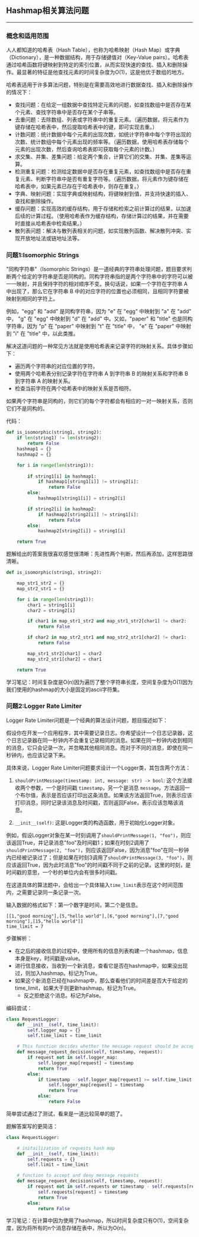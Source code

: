 ## Hashmap相关算法问题

---
### 概念和适用范围

人人都知道的哈希表（Hash Table），也称为哈希映射（Hash Map）或字典（Dictionary），是一种数据结构，用于存储键值对（Key-Value pairs）。哈希表通过哈希函数将键映射到特定的索引位置，从而实现快速的查找、插入和删除操作。最显著的特征是他查找元素的时间复杂度为O(1)，这是他优于数组的地方。

哈希表适用于许多算法问题，特别是在需要高效地进行数据查找、插入和删除操作的情况下：

- 查找问题：在给定一组数据中查找特定元素的问题，如查找数组中是否存在某个元素、查找字符串中是否存在某个子串等。
- 去重问题：去除数组、列表或字符串中的重复元素。（遍历数据，将元素作为键存储在哈希表中，然后提取哈希表中的键，即可实现去重。）
- 计数问题：统计数据中每个元素的出现次数，如统计字符串中每个字符出现的次数、统计数组中每个元素出现的频率等。（遍历数据，使用哈希表存储每个元素的出现次数，然后查询哈希表即可获取每个元素的计数。）
- 求交集、并集、差集问题：给定两个集合，计算它们的交集、并集、差集等运算。
- 检测重复问题：检测给定数据中是否存在重复元素，如查找数组中是否存在重复元素、判断字符串中是否有重复字符等。（遍历数据，将元素作为键存储在哈希表中，如果元素已存在于哈希表中，则存在重复。）
- 字典、映射问题：实现字典或映射结构，将键映射到值，并支持快速的插入、查找和删除操作。
- 缓存问题：实现高效的缓存结构，用于存储和检索之前计算过的结果，以加速后续的计算过程。（使用哈希表作为缓存结构，存储计算过的结果，并在需要时直接从哈希表中检索结果。）
- 散列表问题：解决与散列表相关的问题，如实现散列函数、解决散列冲突、实现开放地址法或链地址法等。

### 问题1:Isomorphic Strings

"同构字符串"（Isomorphic Strings）是一道经典的字符串处理问题，题目要求判断两个给定的字符串是否是同构的。同构字符串指的是两个字符串中的字符可以被一一映射，并且保持字符的相对顺序不变。换句话说，如果一个字符在字符串 A 中出现了，那么它在字符串 B 中的对应字符的位置也必须相同，且相同字符要被映射到相同的字符上。

例如，"egg" 和 "add" 是同构字符串，因为 "e" 在 "egg" 中映射到 "a" 在 "add" 中， "g" 在 "egg" 中映射到 "d" 在 "add" 中。又如，"paper" 和 "title" 也是同构字符串，因为 "p" 在 "paper" 中映射到 "t" 在 "title" 中， "e" 在 "paper" 中映射到 "i" 在 "title" 中，以此类推。

解决这道问题的一种常见方法就是使用哈希表来记录字符的映射关系。具体步骤如下：

- 遍历两个字符串的对应位置的字符。
- 使用两个哈希表分别记录字符在字符串 A 到字符串 B 的映射关系和字符串 B 到字符串 A 的映射关系。
- 检查当前字符在两个哈希表中的映射关系是否相符。

如果两个字符串是同构的，则它们的每个字符都会有相应的一对一映射关系，否则它们不是同构的。

代码：

```python
def is_isomorphic(string1, string2):
    if len(string1) != len(string2):
        return False
    hashmap1 = {}
    hashmap2 = {}

    for i in range(len(string1)):
        
        if string1[i] in hashmap1:
            if hashmap1[string1[i]] != string2[i]:
                return False
        else:
            hashmap1[string1[i]] = string2[i]

        if string2[i] in hashmap2:
            if hashmap2[string2[i]] != string1[i]:
                return False
        else:
            hashmap2[string2[i]] = string1[i]

    return True
```

题解给出的答案我很喜欢感觉很清晰：先进性两个判断，然后再添加，这样思路很清晰。

```python
def is_isomorphic(string1, string2):

    map_str1_str2 = {}
    map_str2_str1 = {}

    for i in range(len(string1)):
        char1 = string1[i]
        char2 = string2[i]

        if char1 in map_str1_str2 and map_str1_str2[char1] != char2:
            return False

        if char2 in map_str2_str1 and map_str2_str1[char2] != char1:
            return False

        map_str1_str2[char1] = char2
        map_str2_str1[char2] = char1

    return True
```

学习笔记：时间复杂度是O(n)因为遍历了整个字符串长度，空间复杂度为O(1)因为我们使用的hashmap的大小是固定的ascii字符集。

### 问题2:Logger Rate Limiter

Logger Rate Limiter问题是一个经典的算法设计问题，题目描述如下：

假设你在开发一个应用程序，其中需要记录日志。你希望设计一个日志记录器，这个日志记录器在同一秒钟内不会重复记录相同的消息。如果在同一秒钟内收到相同的消息，它只会记录一次，并忽略其他相同消息。而对于不同的消息，即使在同一秒钟内，也应该记录下来。

具体来说，Logger Rate Limiter问题要求设计一个Logger类，其包含两个方法：

1. `shouldPrintMessage(timestamp: int, message: str) -> bool`: 这个方法接收两个参数，一个是时间戳 `timestamp`，另一个是消息 `message`。方法返回一个布尔值，表示是否应该打印出这条消息。如果该方法返回True，则表示应该打印消息，同时记录该消息及时间戳，否则返回False，表示应该忽略该消息。

2. `__init__(self)`: 这是Logger类的构造函数，用于初始化Logger对象。

例如，假设Logger对象在某一时刻调用了`shouldPrintMessage(1, "foo")`，则应该返回True，并记录消息"foo"及时间戳1；如果在时刻2调用了`shouldPrintMessage(2, "foo")`，则应该返回False，因为消息"foo"在同一秒钟内已经被记录过了；但是如果在时刻3调用了`shouldPrintMessage(3, "foo")`，则应该返回True，因为此时消息"foo"的时间戳不同于之前的记录。这里的时刻，是时间戳的意思，一个秒的单位内会有很多时间戳。

在这道具体的算法题中，会给出一个具体输入`time_limit`表示在这个时间范围内，之需要记录同一条记录一次。

输入数据的格式如下：第一个数字是时间，第二个是信息。

```
[[1,"good morning"],[5,"hello world"],[6,"good morning"],[7,"good morning"],[15,"hello world"]]
time_limit = 7
```

步骤解析：

- 在之后的接收信息的过程中，使用所有的信息列表构建一个hashmap，信息本身是key，时间戳是value。
- 进行信息接收，当收到一个新消息，查看它是否在hashmap中，如果没出现过，则加入hashmap。标记为True。
- 如果这个新消息已经在hashmap中，那么查看他们的时间差是否大于给定的time_limit，如果大于则更新hashmap。标记为True。
  - 反之拒绝这个消息。标记为False。

编码尝试：

```python
class RequestLogger:
    def __init__(self, time_limit):
        self.logger_map = {}
        self.time_limit = time_limit

    # This function decides whether the message request should be accepted or rejected
    def message_request_decision(self, timestamp, request):
        if request not in self.logger_map:
            self.logger_map[request] = timestamp
            return True
        else:
            if timestamp - self.logger_map[request] >= self.time_limit:
                self.logger_map[request] = timestamp
                return True
            else:
                return False
```
简单尝试通过了测试，看来是一道比较简单的题了。

题解答案写的更简洁：

```python
class RequestLogger:

    # initailization of requests hash map
    def __init__(self, time_limit):
        self.requests = {}
        self.limit = time_limit

    # function to accept and deny message requests
    def message_request_decision(self, timestamp, request):
        if request not in self.requests or timestamp - self.requests[request] >= self.limit:
            self.requests[request] = timestamp
            return True
        else:
            return False
```

学习笔记：在计算中因为使用了hashmap，所以时间复杂度只有O(1)，空间复杂度，因为将所有的n个消息存储在表中，所以为O(n)。
